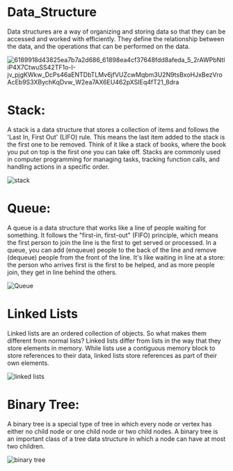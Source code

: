 # Data_Structure

Data structures are a way of organizing and storing data so that they can be accessed and worked with efficiently. They define the relationship between the data, and the operations that can be performed on the data.


![6189918d43825ea7b7a2d686_61898ea4cf37648fdd8afeda_5_2rAWPbNtIiP4X7CtwuSS42TF1o-I-jv_pjgKWkw_DcPs46aENTDbTLMv6jfVUZcwMqbm3U2N9tsBxoHJxBezVroAcEb9S3XBychKqDvw_W2ea7AX6EU462pXSIEq4fT21_8dra](https://github.com/shahahsan03/Data_Structure/assets/132255909/3003ab67-cd33-4293-9761-8ed600dc81c6)

# Stack:
A stack is a data structure that stores a collection of items and follows the 'Last In, First Out' (LIFO) rule. This means the last item added to the stack is the first one to be removed. Think of it like a stack of books, where the book you put on top is the first one you can take off. Stacks are commonly used in computer programming for managing tasks, tracking function calls, and handling actions in a specific order.

![stack](https://github.com/shahahsan03/Data_Structure/assets/132255909/3b26137f-4c52-4827-9bb8-dcf6f4b82877)


# Queue:

A queue is a data structure that works like a line of people waiting for something. It follows the "first-in, first-out" (FIFO) principle, which means the first person to join the line is the first to get served or processed. In a queue, you can add (enqueue) people to the back of the line and remove (dequeue) people from the front of the line. It's like waiting in line at a store: the person who arrives first is the first to be helped, and as more people join, they get in line behind the others.


![Queue](https://github.com/shahahsan03/Data_Structure/assets/132255909/8c39706a-a2c4-4afe-91c1-39599ebb99e2)

# Linked Lists
Linked lists are an ordered collection of objects. So what makes them different from normal lists? Linked lists differ from lists in the way that they store elements in memory. While lists use a contiguous memory block to store references to their data, linked lists store references as part of their own elements.

![linked lists](https://github.com/shahahsan03/Data_Structure/assets/132255909/1616e7fd-9d0f-41bd-9819-49611f8e6d70)


# Binary Tree:
A binary tree is a special type of tree in which every node or vertex has either no child node or one child node or two child nodes. A binary tree is an important class of a tree data structure in which a node can have at most two children.

![binary tree](https://github.com/shahahsan03/Data_Structure/assets/132255909/c55a4012-ec14-4e6b-8222-2eb854954c0b)
